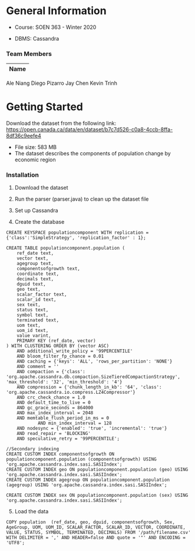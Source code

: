 <!-- ABOUT THE PROJECT -->
# General Information

* Course: SOEN 363 - Winter 2020

* DBMS: Cassandra

### Team Members

Name |
--- |
Ale Niang
Diego Pizarro
Jay Chen
Kevin Trinh

<!-- GETTING STARTED -->
# Getting Started

Download the dataset from the following link: https://open.canada.ca/data/en/dataset/b7c7d526-c0a8-4ccb-8ffa-8df36c9eefe4

* File size: 583 MB
* The dataset describes the components of population change by economic region

### Installation

1. Download the dataset

2. Run the parser (parser.java) to clean up the dataset file

3. Set up Cassandra

4. Create the database
```
CREATE KEYSPACE populationcomponent WITH replication = {'class':'SimpleStrategy', 'replication_factor' : 1};

CREATE TABLE populationcomponent.population (
	ref_date text,
	vector text,
	agegroup text,
	componentsofgrowth text,
	coordinate text,
	decimals text,
	dguid text,
	geo text,
	scalar_factor text,
	scalar_id text,
	sex text,
	status text,
	symbol text,
	terminated text,
	uom text,
	uom_id text,
	value varint,
	PRIMARY KEY (ref_date, vector)
) WITH CLUSTERING ORDER BY (vector ASC)
	AND additional_write_policy = '99PERCENTILE'
	AND bloom_filter_fp_chance = 0.01
	AND caching = {'keys': 'ALL', 'rows_per_partition': 'NONE'}
	AND comment = ''
	AND compaction = {'class': 'org.apache.cassandra.db.compaction.SizeTieredCompactionStrategy', 'max_threshold': '32', 'min_threshold': '4'}
	AND compression = {'chunk_length_in_kb': '64', 'class': 'org.apache.cassandra.io.compress.LZ4Compressor'}
	AND crc_check_chance = 1.0
	AND default_time_to_live = 0
	AND gc_grace_seconds = 864000
	AND max_index_interval = 2048
	AND memtable_flush_period_in_ms = 0
        	AND min_index_interval = 128
	AND nodesync = {'enabled': 'true', 'incremental': 'true'}
	AND read_repair = 'BLOCKING'
	AND speculative_retry = '99PERCENTILE';
 
//Secondary indexing
CREATE CUSTOM INDEX componentsofgrowth ON populationcomponent.population (componentsofgrowth) USING 'org.apache.cassandra.index.sasi.SASIIndex';
CREATE CUSTOM INDEX geo ON populationcomponent.population (geo) USING 'org.apache.cassandra.index.sasi.SASIIndex';
CREATE CUSTOM INDEX agegroup ON populationcomponent.population (agegroup) USING 'org.apache.cassandra.index.sasi.SASIIndex';
 
CREATE CUSTOM INDEX sex ON populationcomponent.population (sex) USING 'org.apache.cassandra.index.sasi.SASIIndex';
```
5. Load the data
```
COPY population  (ref_date, geo, dguid, componentsofgrowth, Sex, AgeGroup, UOM, UOM_ID, SCALAR_FACTOR, SCALAR_ID, VECTOR, COORDINATE, VALUE, STATUS, SYMBOL, TERMINATED, DECIMALS) FROM '/path/filename.csv' WITH DELIMITER = ',' AND HEADER=false AND quote = '"' AND ENCODING = 'UTF8';
```
<!-- add more steps, etc. -->
